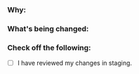 <!--
Thank you for contributing to this project! You must fill out the information below before I can review this pull request. By explaining why you're making a change (or linking to a pull request) and what changes you've made, I can better understand what you try to archive to easier review the PR.

See the [CONTRIBUTING.md](/main/.github/CONTRIBUTING.md) for information how to contribute.

Thanks again!
-->

### Why:

<!--
- If there's an existing issue for your change, please link to it. -->

### What's being changed:

<!-- Share artifacts of the changes, be they code snippets, GIFs or screenshots; whatever shares the most context. -->

### Check off the following:

- [ ] I have reviewed my changes in staging.
